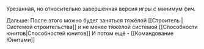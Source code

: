 Урезанная, но относительно завершённая версия игры с минимум фич.

Дальше:
После этого можно будет заняться тяжёлой [[Строитель |Системой строительства]] и не менее тяжёлой системой [[Способности юнитов|Способностей юнитов]]
И потом ещё - [[Командование Юнитами]]